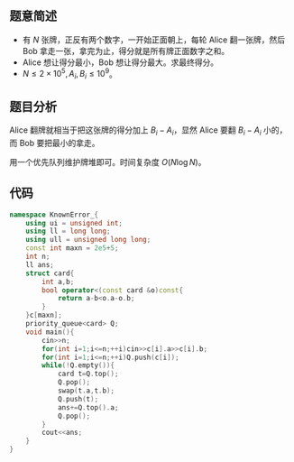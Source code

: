 ## 题意简述

- 有 $N$ 张牌，正反有两个数字，一开始正面朝上，每轮 Alice 翻一张牌，然后 Bob 拿走一张，拿完为止，得分就是所有牌正面数字之和。
- Alice 想让得分最小，Bob 想让得分最大。求最终得分。
- $N \le 2 \times 10^5,A_i,B_i \le 10^9$。

## 题目分析

Alice 翻牌就相当于把这张牌的得分加上 $B_i-A_i$，显然 Alice 要翻 $B_i-A_i$ 小的，而 Bob 要把最小的拿走。

用一个优先队列维护牌堆即可。时间复杂度 $O(N \log N)$。

## 代码

```cpp
namespace KnownError_{
    using ui = unsigned int;
    using ll = long long;
    using ull = unsigned long long;
    const int maxn = 2e5+5;
    int n;
    ll ans;
    struct card{
        int a,b;
        bool operator<(const card &o)const{
            return a-b<o.a-o.b;
        }
    }c[maxn];
    priority_queue<card> Q;
    void main(){
        cin>>n;
        for(int i=1;i<=n;++i)cin>>c[i].a>>c[i].b;
        for(int i=1;i<=n;++i)Q.push(c[i]);
        while(!Q.empty()){
            card t=Q.top();
            Q.pop();
            swap(t.a,t.b);
            Q.push(t);
            ans+=Q.top().a;
            Q.pop();
        }
        cout<<ans;
    }
}
```
